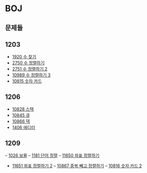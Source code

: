 # BOJ

## 문제들

## 1203

- [1920 수 찾기](https://www.acmicpc.net/problem/1920)
- [2750 수 정렬하기](https://www.acmicpc.net/problem/2750)
- [2751 수 정렬하기 2](https://www.acmicpc.net/problem/2751)
- [10989 수 정렬하기 3](https://www.acmicpc.net/problem/10989)
- [10815 숫자 카드](https://www.acmicpc.net/problem/10815)

## 1206

- [10828 스택](https://www.acmicpc.net/problem/10828)
- [10845 큐](https://www.acmicpc.net/problem/10845)
- [10866 덱](https://www.acmicpc.net/problem/10866)
- [1406 에디터](https://www.acmicpc.net/problem/1406)

## 1209

– [1026 보물](https://www.acmicpc.net/problem/1026)
– [1181 단어 정렬](https://www.acmicpc.net/problem/1181)
– [11650 좌표 정렬하기](https://www.acmicpc.net/problem/11650)
- [11651 좌표 정렬하기 2](https://www.acmicpc.net/problem/11651)
– [10867 중복 빼고 정렬하기](https://www.acmicpc.net/problem/10867)
– [10816 숫자 카드 2](https://www.acmicpc.net/problem/10816)